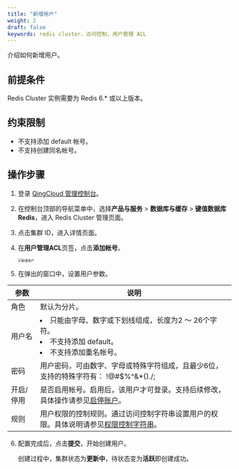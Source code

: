 ```yaml
---
title: "新增用户"
weight: 2
draft: false
keywords: redis cluster，访问控制，用户管理 ACL
---
```


介绍如何新增用户。

## 前提条件

Redis Cluster 实例需要为 Redis 6.* 或以上版本。

## 约束限制

- 不支持添加 default 帐号。
- 不支持创建同名帐号。

## 操作步骤

1. 登录  [QingCloud 管理控制台](https://console.qingcloud.com/login)。

2. 在控制台顶部的导航菜单中，选择**产品与服务** > **数据库与缓存** > **键值数据库 Redis**，进入 Redis Cluster 管理页面。

3. 点击集群 ID，进入详情页面。

4. 在**用户管理ACL**页签，点击**添加帐号**。

   <img src="../../../_images/add_acl_user.png" alt="新增用户" style="zoom:50%;" />

5. 在弹出的窗口中，设置用户参数。

| 参数      | 说明                                                         |
| --------- | ------------------------------------------------------------ |
| 角色      | 默认为分片。                                                 |
| 用户名    | <li>只能由字母、数字或下划线组成，长度为2 ～ 26个字符。</li><li>不支持添加 default。</li><li>不支持添加重名帐号。</li> |
| 密码      | 用户密码，可由数字、字母或特殊字符组成，且最少6位，支持的特殊字符有： !@#$%^&*()./; |
| 开启/停用 | 是否启用帐号。启用后，该用户才可登录。支持后续修改，具体操作请参见[启停账户](/database/redis_cluster/manual/user_acl/account/)。 |
| 规则      | 用户权限的控制规则。通过访问控制字符串设置用户的权限。具体说明请参见[权限控制字符串](../accesscontrol/)。 |

6. 配置完成后，点击**提交**，开始创建用户。

   创建过程中，集群状态为**更新中**，待状态变为**活跃**即创建成功。
